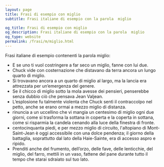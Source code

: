 ```yaml
---
layout: page
title: Frasi di esempio con miglio 
subtitle: Frasi italiane di esempio con la parola  miglio

og_title: Frasi di esempio con miglio 
og_description: Frasi italiane di esempio con la parola  miglio
og_type: website
permalink: /frasi/m/miglio.html
---
```


Frasi italiane di esempio contenenti la parola miglio:


- E se uno ti vuol costringere a far seco un miglio, fanne con lui due.
- Chuck vide con costernazione che distavano da terra ancora un lungo quarto di miglio.
- Si trovavano ancora a un quarto di miglio al largo, ma la lancia era attrezzata per un’emergenza del genere.
- Se il chicco di miglio sotto la mola avesse dei pensieri, penserebbe senza dubbio ciò che pensava Jean Valjean.
- L’esplosione fu talmente violenta che Chuck sentì il contraccolpo nel petto, anche se erano ormai a mezzo miglio di distanza.
- rinuncia a un uccellino che vi mangia un centesimo di miglio ogni due giorni, come si trasforma la sottana in coperta e la coperta in sottana, come si risparmia la candela cenando alla luce della finestra di fronte.
- centocinquanta piedi, e per mezzo miglio di circuito, l'altopiano di Mont-Saint-Jean è oggi accessibile con una dolce pendenza; il giorno della battaglia, soprattutto dal lato della Haie-Sainte, era di accesso aspro e ripido.
- Prenditi anche del frumento, dell’orzo, delle fave, delle lenticchie, del miglio, del farro, mettili in un vaso, fattene del pane durante tutto il tempo che starai sdraiato sul tuo lato.
